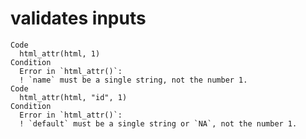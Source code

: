 # validates inputs

    Code
      html_attr(html, 1)
    Condition
      Error in `html_attr()`:
      ! `name` must be a single string, not the number 1.
    Code
      html_attr(html, "id", 1)
    Condition
      Error in `html_attr()`:
      ! `default` must be a single string or `NA`, not the number 1.

